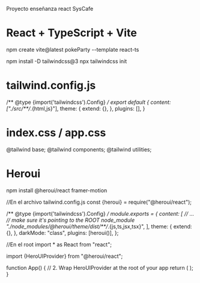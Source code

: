Proyecto enseñanza react SysCafe

# React + TypeScript + Vite
npm create vite@latest pokeParty --template react-ts

npm install -D tailwindcss@3
npx tailwindcss init


# tailwind.config.js

 /** @type {import('tailwindcss').Config} */
export default {
   content: ["./src/**/*.{html,js}"],
   theme: {
     extend: {},
   },
   plugins: [],
}

# index.css / app.css

@tailwind base;
@tailwind components;
@tailwind utilities;


# Heroui
npm install @heroui/react framer-motion



//En el archivo tailwind.config.js
const {heroui} = require("@heroui/react");

/** @type {import('tailwindcss').Config} */
module.exports = {
  content: [
    // ...
    // make sure it's pointing to the ROOT node_module
    "./node_modules/@heroui/theme/dist/**/*.{js,ts,jsx,tsx}",
  ],
  theme: {
    extend: {},
  },
  darkMode: "class",
  plugins: [heroui()],
};




//En el root
import * as React from "react";

import {HeroUIProvider} from "@heroui/react";

function App() {
  // 2. Wrap HeroUIProvider at the root of your app
  return (
    <HeroUIProvider>
      <YourApplication />
    </HeroUIProvider>
  );
}
